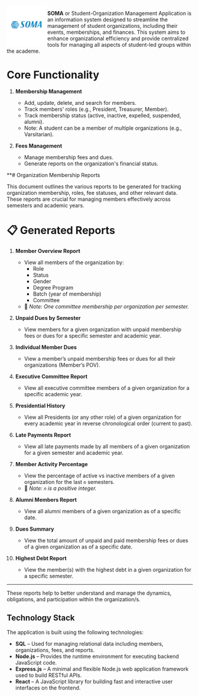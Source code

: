 <img align="left" height="110" src="./frontend/src/assets/soma_logo.png" />

**SOMA** or Student-Organization Management Application is an information system designed to streamline the management of student organizations, including their events, memberships, and finances. This system aims to enhance organizational efficiency and provide centralized tools for managing all aspects of student-led groups within the academe.




# Core Functionality

1. **Membership Management**
   - Add, update, delete, and search for members.
   - Track members' roles (e.g., President, Treasurer, Member).
   - Track membership status (active, inactive, expelled, suspended, alumni).
   - Note: A student can be a member of multiple organizations (e.g., Varsitarian).

2. **Fees Management**
   - Manage membership fees and dues.
   - Generate reports on the organization's financial status.

**# Organization Membership Reports

This document outlines the various reports to be generated for tracking organization membership, roles, fee statuses, and other relevant data. These reports are crucial for managing members effectively across semesters and academic years.

# 📋 Generated Reports

1. **Member Overview Report**
   - View all members of the organization by:
     - Role
     - Status
     - Gender
     - Degree Program
     - Batch (year of membership)
     - Committee
   - 📌 _Note: One committee membership per organization per semester._

2. **Unpaid Dues by Semester**
   - View members for a given organization with unpaid membership fees or dues for a specific semester and academic year.

3. **Individual Member Dues**
   - View a member’s unpaid membership fees or dues for all their organizations (Member’s POV).

4. **Executive Committee Report**
   - View all executive committee members of a given organization for a specific academic year.

5. **Presidential History**
   - View all Presidents (or any other role) of a given organization for every academic year in reverse chronological order (current to past).

6. **Late Payments Report**
   - View all late payments made by all members of a given organization for a given semester and academic year.

7. **Member Activity Percentage**
   - View the percentage of active vs inactive members of a given organization for the last `n` semesters.
   - 📌 _Note: `n` is a positive integer._

8. **Alumni Members Report**
   - View all alumni members of a given organization as of a specific date.

9. **Dues Summary**
   - View the total amount of unpaid and paid membership fees or dues of a given organization as of a specific date.

10. **Highest Debt Report**
    - View the member(s) with the highest debt in a given organization for a specific semester.

---
These reports help to better understand and manage the dynamics, obligations, and participation within the organization/s.

## Technology Stack

The application is built using the following technologies:

- **SQL** – Used for managing relational data including members, organizations, fees, and reports.
- **Node.js** – Provides the runtime environment for executing backend JavaScript code.
- **Express.js** – A minimal and flexible Node.js web application framework used to build RESTful APIs.
- **React** – A JavaScript library for building fast and interactive user interfaces on the frontend.

